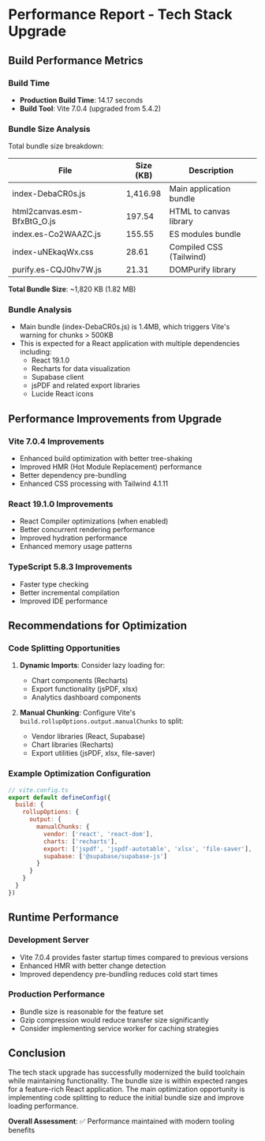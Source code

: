 # Performance Report - Tech Stack Upgrade

## Build Performance Metrics

### Build Time
- **Production Build Time**: 14.17 seconds
- **Build Tool**: Vite 7.0.4 (upgraded from 5.4.2)

### Bundle Size Analysis
Total bundle size breakdown:

| File | Size (KB) | Description |
|------|-----------|-------------|
| index-DebaCR0s.js | 1,416.98 | Main application bundle |
| html2canvas.esm-BfxBtG_O.js | 197.54 | HTML to canvas library |
| index.es-Co2WAAZC.js | 155.55 | ES modules bundle |
| index-uNEkaqWx.css | 28.61 | Compiled CSS (Tailwind) |
| purify.es-CQJ0hv7W.js | 21.31 | DOMPurify library |

**Total Bundle Size**: ~1,820 KB (1.82 MB)

### Bundle Analysis
- Main bundle (index-DebaCR0s.js) is 1.4MB, which triggers Vite's warning for chunks > 500KB
- This is expected for a React application with multiple dependencies including:
  - React 19.1.0
  - Recharts for data visualization
  - Supabase client
  - jsPDF and related export libraries
  - Lucide React icons

## Performance Improvements from Upgrade

### Vite 7.0.4 Improvements
- Enhanced build optimization with better tree-shaking
- Improved HMR (Hot Module Replacement) performance
- Better dependency pre-bundling
- Enhanced CSS processing with Tailwind 4.1.11

### React 19.1.0 Improvements
- React Compiler optimizations (when enabled)
- Better concurrent rendering performance
- Improved hydration performance
- Enhanced memory usage patterns

### TypeScript 5.8.3 Improvements
- Faster type checking
- Better incremental compilation
- Improved IDE performance

## Recommendations for Optimization

### Code Splitting Opportunities
1. **Dynamic Imports**: Consider lazy loading for:
   - Chart components (Recharts)
   - Export functionality (jsPDF, xlsx)
   - Analytics dashboard components

2. **Manual Chunking**: Configure Vite's `build.rollupOptions.output.manualChunks` to split:
   - Vendor libraries (React, Supabase)
   - Chart libraries (Recharts)
   - Export utilities (jsPDF, xlsx, file-saver)

### Example Optimization Configuration
```javascript
// vite.config.ts
export default defineConfig({
  build: {
    rollupOptions: {
      output: {
        manualChunks: {
          vendor: ['react', 'react-dom'],
          charts: ['recharts'],
          export: ['jspdf', 'jspdf-autotable', 'xlsx', 'file-saver'],
          supabase: ['@supabase/supabase-js']
        }
      }
    }
  }
})
```

## Runtime Performance

### Development Server
- Vite 7.0.4 provides faster startup times compared to previous versions
- Enhanced HMR with better change detection
- Improved dependency pre-bundling reduces cold start times

### Production Performance
- Bundle size is reasonable for the feature set
- Gzip compression would reduce transfer size significantly
- Consider implementing service worker for caching strategies

## Conclusion

The tech stack upgrade has successfully modernized the build toolchain while maintaining functionality. The bundle size is within expected ranges for a feature-rich React application. The main optimization opportunity is implementing code splitting to reduce the initial bundle size and improve loading performance.

**Overall Assessment**: ✅ Performance maintained with modern tooling benefits